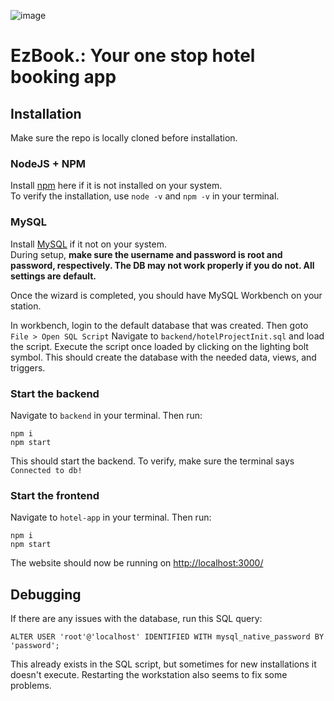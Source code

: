 ![image](https://user-images.githubusercontent.com/55165113/231558038-5dd91da1-36d3-41fa-a0a9-11307973d295.png)
# EzBook.: Your one stop hotel booking app

## Installation
Make sure the repo is locally cloned before installation.
### NodeJS + NPM
Install [npm](https://nodejs.org/en/download) here if it is not installed on your system.\
To verify the installation, use `node -v` and `npm -v` in your terminal. 

### MySQL
Install [MySQL](https://dev.mysql.com/downloads/installer/) if it not on your system.\
During setup, **make sure the username and password is root and password, respectively. The DB may not work properly if you do not. All settings are default.**

Once the wizard is completed, you should have MySQL Workbench on your station. 

In workbench, login to the default database that was created. Then goto `File > Open SQL Script` Navigate to `backend/hotelProjectInit.sql` and load the script. Execute the script once loaded by clicking on the lighting bolt symbol. This should create the database with the needed data, views, and triggers. 

### Start the backend
Navigate to `backend` in your terminal. Then run:
```
npm i
npm start
```
This should start the backend. To verify, make sure the terminal says `Connected to db!`

### Start the frontend
Navigate to `hotel-app` in your terminal. Then run:
```
npm i
npm start
```

The website should now be running on [http://localhost:3000/](http://localhost:3000/)

## Debugging

If there are any issues with the database, run this SQL query:
```
ALTER USER 'root'@'localhost' IDENTIFIED WITH mysql_native_password BY 'password';
```
This already exists in the SQL script, but sometimes for new installations it doesn't execute. Restarting the workstation also seems to fix some problems. 


